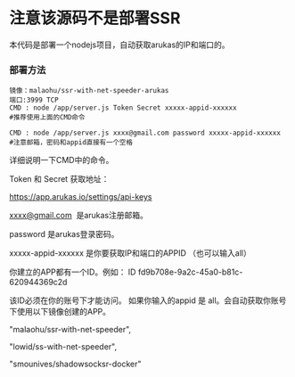 # 注意该源码不是部署SSR

本代码是部署一个nodejs项目，自动获取arukas的IP和端口的。

### 部署方法
```
镜像：malaohu/ssr-with-net-speeder-arukas
端口:3999 TCP
CMD : node /app/server.js Token Secret xxxxx-appid-xxxxxx
#推荐使用上面的CMD命令

CMD : node /app/server.js xxxx@gmail.com password xxxxx-appid-xxxxxx
#注意邮箱，密码和appid直接有一个空格

```

详细说明一下CMD中的命令。

Token 和 Secret 获取地址：

https://app.arukas.io/settings/api-keys


xxxx@gmail.com  是arukas注册邮箱。

password 是arukas登录密码。

xxxxx-appid-xxxxxx 是你要获取IP和端口的APPID （也可以输入all）

你建立的APP都有一个ID。例如：
ID	fd9b708e-9a2c-45a0-b81c-620944369c2d

该ID必须在你的账号下才能访问。
如果你输入的appid 是 all。会自动获取你账号下使用以下镜像创建的APP。

"malaohu/ssr-with-net-speeder",

"lowid/ss-with-net-speeder",

"smounives/shadowsocksr-docker"

